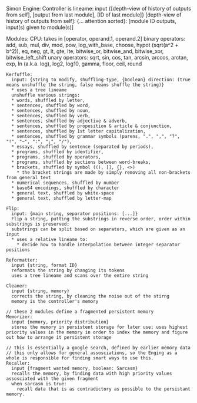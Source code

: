 
Simon Engine:
  Controller is lineame:
    input {[depth-view of history of outputs from self], [output from last module], [ID of last module]}
  [depth-view of history of outputs from self]:
    {... attention sorted}: [module ID outputs, input(s) given to module(s)]
  
  Modules:
    CPU:
      takes in [operator, operand.1, operand.2]
      binary operators:
        add, sub, mul, div, mod, pow, log_with_base, choose, hypot (sqrt(a^2 + b^2)),
        eq, neg, gt, lt, gte, lte,
        bitwise_or, bitwise_and, bitwise_xor,
        bitwise_left_shift
      unary operators:
        sqrt, sin, cos, tan, arcsin, arccos, arctan, exp, ln (a.k.a. log), log2, log10, gamma, floor, ceil, round
    
    Kerfuffle:
      input: {string to modify, shuffling-type, {boolean} direction: (true means unshuffle the string, false means shuffle the string)}
      * uses a tree lineame
      unshuffle various strings:
      * words, shuffled by letter,
      * sentences, shuffled by word,
      * sentences, shuffled by noun,
      * sentences, shuffled by verb,
      * sentences, shuffled by adjective & adverb,
      * sentences, shuffled by proposition & article & conjunction,
      * sentences, shuffled by 1st letter capitalization,
      * sentences, shuffled by grammar symbols (parens, ".", ",", "?", "!", "~", ":", ";", "/"),
      * essays, shuffled by sentence (separated by periods),
      * programs, shuffled by identifier,
      * programs, shuffled by operators,
      * programs, shuffled by sections between word-breaks,
      * brackets, shuffled by symbol ((), [], {}, <>)
        * the bracket strings are made by simply removing all non-brackets from general text
      * numerical sequences, shuffled by number
      * base64 encodings, shuffled by character
      * general text, shuffled by white-space
      * general text, shuffled by letter-map
    
    Flip:
      input: {main string, separator positions: [...]}
      Flip a string, putting the substrings in reverse order, order within substrings is preserved;
      substrings can be split based on separators, which are given as an input
      * uses a relative lineame to:
        * decide how to handle interpolation between integer separator positions
    
    Reformatter:
      input {string, format ID}
      reformats the string by changing its tokens
      uses a tree lineame and scans over the entire string
    
    Cleaner:
      input {string, memory}
      corrects the string, by cleaning the noise out of the stirng
      memory is the controller's memory
    
    // these 2 modules define a fragmented persistent memory
    Memorizer:
      input {memory, priority distribution}
      stores the memory in persistent storage for later use; uses highest priority values in the memory in order to index the memory and figure out how to arrange it persistent storage
    
    // this is essentially a google search, defined by earlier memory data
    // this only allows for general assosciations, so the Enging as a whole is responsible for finding smart ways to use this.
    Recaller:
      input {fragment wanted memory, boolean: Sarcasm}
      recalls the memory, by finding data with high priority values assosciated with the given fragment
      when sarcasm is true:
        recall data that is as contradictory as possible to the persistant memory.



